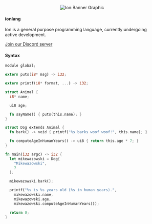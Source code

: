 <p align="center">
    <img alt="Ion Banner Graphic" src="https://repository-images.githubusercontent.com/233767923/b799f780-d9cf-11ea-9d70-2597e4821c9e" />
</p>

#### ionlang

Ion is a general purpose programming language, currently undergoing active development.

[Join our Discord server](https://discord.gg/H3eMUXp)

#### Syntax

```rust
module global;

extern puts(i8* msg) -> i32;

extern printf(i8* format, ...) -> i32;

struct Animal {
  i8* name;

  ui8 age;

  fn sayName() { puts(this.name); }
}

struct Dog extends Animal {
  fn bark() -> void { printf("%s barks woof woof!", this.name); }

  fn computeAgeInHumanYears() -> ui8 { return this.age * 7; }
}

fn main(i32 argc) -> i32 {
  let mikewazowski = Dog{
    "Mikewazowski",
    7
  };

  mikewazowski.bark();

  printf("%s is %s years old (%s in human years).",
    mikewazowski.name,
    mikewazowski.age,
    mikewazowski.computeAgeInHumanYears());

  return 0;
}
```
